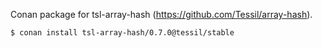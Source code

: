 Conan package for tsl-array-hash (https://github.com/Tessil/array-hash).

```
$ conan install tsl-array-hash/0.7.0@tessil/stable
```
